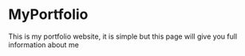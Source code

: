 # MyPortfolio
This is my portfolio website, it is simple but this page will give you full information about me
